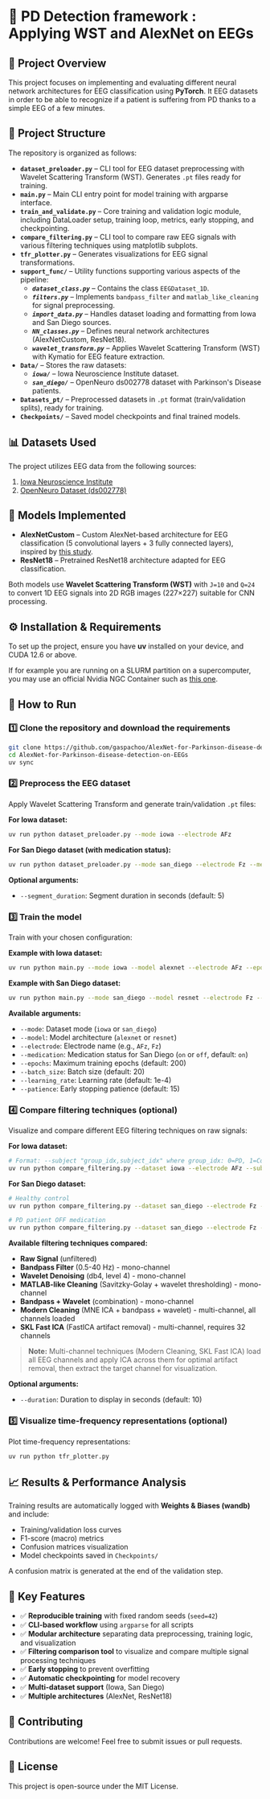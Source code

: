 # 🧠 PD Detection framework : Applying WST and AlexNet on EEGs

## 📌 Project Overview

This project focuses on implementing and evaluating different neural network architectures for EEG classification using **PyTorch**. It EEG datasets in order to be able to recognize if a patient is suffering from PD thanks to a simple EEG of a few minutes.

## 📂 Project Structure

The repository is organized as follows:

- **`dataset_preloader.py`** – CLI tool for EEG dataset preprocessing with Wavelet Scattering Transform (WST). Generates `.pt` files ready for training.
- **`main.py`** – Main CLI entry point for model training with argparse interface.
- **`train_and_validate.py`** – Core training and validation logic module, including DataLoader setup, training loop, metrics, early stopping, and checkpointing.
- **`compare_filtering.py`** – CLI tool to compare raw EEG signals with various filtering techniques using matplotlib subplots.
- **`tfr_plotter.py`** – Generates visualizations for EEG signal transformations.
- **`support_func/`** – Utility functions supporting various aspects of the pipeline:
  - **_`dataset_class.py`_** – Contains the class `EEGDataset_1D`.
  - **_`filters.py`_** – Implements `bandpass_filter` and `matlab_like_cleaning` for signal preprocessing.
  - **_`import_data.py`_** – Handles dataset loading and formatting from Iowa and San Diego sources.
  - **_`NN_classes.py`_** – Defines neural network architectures (AlexNetCustom, ResNet18).
  - **_`wavelet_transform.py`_** – Applies Wavelet Scattering Transform (WST) with Kymatio for EEG feature extraction.
- **`Data/`** – Stores the raw datasets:
  - **_`iowa/`_** – Iowa Neuroscience Institute dataset.
  - **_`san_diego/`_** – OpenNeuro ds002778 dataset with Parkinson's Disease patients.
- **`Datasets_pt/`** – Preprocessed datasets in `.pt` format (train/validation splits), ready for training.
- **`Checkpoints/`** – Saved model checkpoints and final trained models.

## 📊 Datasets Used

The project utilizes EEG data from the following sources:

1. [Iowa Neuroscience Institute](https://narayanan.lab.uiowa.edu/home/data)
2. [OpenNeuro Dataset (ds002778)](https://openneuro.org/datasets/ds002778/versions/1.0.5)

## 🔬 Models Implemented

- **AlexNetCustom** – Custom AlexNet-based architecture for EEG classification (5 convolutional layers + 3 fully connected layers), inspired by [this study](https://www.sciencedirect.com/science/article/pii/S0010482524005468).
- **ResNet18** – Pretrained ResNet18 architecture adapted for EEG classification.

Both models use **Wavelet Scattering Transform (WST)** with `J=10` and `Q=24` to convert 1D EEG signals into 2D RGB images (227×227) suitable for CNN processing.

## ⚙️ Installation & Requirements

To set up the project, ensure you have **uv** installed on your device, and CUDA 12.6 or above.

If for example you are running on a SLURM partition on a supercomputer, you may use an official Nvidia NGC Container such as [this one](https://catalog.ngc.nvidia.com/orgs/nvidia/containers/pytorch?version=25.09-py3).

## 🚀 How to Run

### 1️⃣ Clone the repository and download the requirements

```bash
git clone https://github.com/gaspachoo/AlexNet-for-Parkinson-disease-detection-on-EEGs.git
cd AlexNet-for-Parkinson-disease-detection-on-EEGs
uv sync
```

### 2️⃣ Preprocess the EEG dataset

Apply Wavelet Scattering Transform and generate train/validation `.pt` files:

**For Iowa dataset:**

```bash
uv run python dataset_preloader.py --mode iowa --electrode AFz
```

**For San Diego dataset (with medication status):**

```bash
uv run python dataset_preloader.py --mode san_diego --electrode Fz --medication off
```

**Optional arguments:**

- `--segment_duration`: Segment duration in seconds (default: 5)

### 3️⃣ Train the model

Train with your chosen configuration:

**Example with Iowa dataset:**

```bash
uv run python main.py --mode iowa --model alexnet --electrode AFz --epochs 200 --batch_size 20 --learning_rate 1e-4 --patience 15
```

**Example with San Diego dataset:**

```bash
uv run python main.py --mode san_diego --model resnet --electrode Fz --medication off --epochs 200
```

**Available arguments:**

- `--mode`: Dataset mode (`iowa` or `san_diego`)
- `--model`: Model architecture (`alexnet` or `resnet`)
- `--electrode`: Electrode name (e.g., `AFz`, `Fz`)
- `--medication`: Medication status for San Diego (`on` or `off`, default: `on`)
- `--epochs`: Maximum training epochs (default: 200)
- `--batch_size`: Batch size (default: 20)
- `--learning_rate`: Learning rate (default: 1e-4)
- `--patience`: Early stopping patience (default: 15)

### 4️⃣ Compare filtering techniques (optional)

Visualize and compare different EEG filtering techniques on raw signals:

**For Iowa dataset:**

```bash
# Format: --subject "group_idx,subject_idx" where group_idx: 0=PD, 1=Control
uv run python compare_filtering.py --dataset iowa --electrode AFz --subject "0,5" --duration 10
```

**For San Diego dataset:**

```bash
# Healthy control
uv run python compare_filtering.py --dataset san_diego --electrode Fz --subject hc1 --session hc --duration 10

# PD patient OFF medication
uv run python compare_filtering.py --dataset san_diego --electrode Fz --subject pd11 --session off --duration 10
```

**Available filtering techniques compared:**

- **Raw Signal** (unfiltered)
- **Bandpass Filter** (0.5-40 Hz) - mono-channel
- **Wavelet Denoising** (db4, level 4) - mono-channel
- **MATLAB-like Cleaning** (Savitzky-Golay + wavelet thresholding) - mono-channel
- **Bandpass + Wavelet** (combination) - mono-channel
- **Modern Cleaning** (MNE ICA + bandpass + wavelet) - multi-channel, all channels loaded
- **SKL Fast ICA** (FastICA artifact removal) - multi-channel, requires 32 channels

> **Note:** Multi-channel techniques (Modern Cleaning, SKL Fast ICA) load all EEG channels and apply ICA across them for optimal artifact removal, then extract the target channel for visualization.

**Optional arguments:**

- `--duration`: Duration to display in seconds (default: 10)

### 5️⃣ Visualize time-frequency representations (optional)

Plot time-frequency representations:

```bash
uv run python tfr_plotter.py
```

## 📈 Results & Performance Analysis

Training results are automatically logged with **Weights & Biases (wandb)** and include:

- Training/validation loss curves
- F1-score (macro) metrics
- Confusion matrices visualization
- Model checkpoints saved in `Checkpoints/`

A confusion matrix is generated at the end of the validation step.

## 🎯 Key Features

- ✅ **Reproducible training** with fixed random seeds (`seed=42`)
- ✅ **CLI-based workflow** using `argparse` for all scripts
- ✅ **Modular architecture** separating data preprocessing, training logic, and visualization
- ✅ **Filtering comparison tool** to visualize and compare multiple signal processing techniques
- ✅ **Early stopping** to prevent overfitting
- ✅ **Automatic checkpointing** for model recovery
- ✅ **Multi-dataset support** (Iowa, San Diego)
- ✅ **Multiple architectures** (AlexNet, ResNet18)

## 🤝 Contributing

Contributions are welcome! Feel free to submit issues or pull requests.

## 📜 License

This project is open-source under the MIT License.
